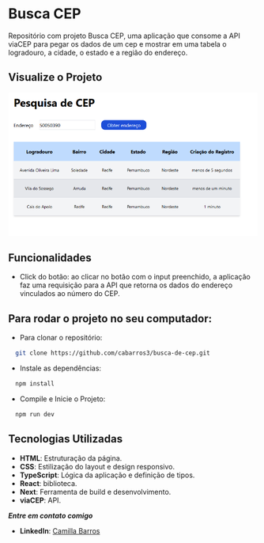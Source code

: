 # Busca CEP

Repositório com projeto Busca CEP, uma aplicação que consome a API viaCEP para pegar os dados de um cep e mostrar em uma tabela o logradouro, a cidade, o estado e a região do endereço.

## Visualize o Projeto

![](./src/app/imagens/img1.PNG)

## Funcionalidades

- Click do botão: ao clicar no botão com o input preenchido, a aplicação faz uma requisição para a API que retorna os dados do endereço vinculados ao número do CEP.

## Para rodar o projeto no seu computador:

- Para clonar o repositório:

```bash
  git clone https://github.com/cabarros3/busca-de-cep.git
```

- Instale as dependências:

```bash
  npm install
```

- Compile e Inicie o Projeto:

```bash
  npm run dev
```

## Tecnologias Utilizadas

- **HTML**: Estruturação da página.
- **CSS**: Estilização do layout e design responsivo.
- **TypeScript**: Lógica da aplicação e definição de tipos.
- **React**: biblioteca.
- **Next**: Ferramenta de build e desenvolvimento.
- **viaCEP**: API.

**_Entre em contato comigo_**

- **LinkedIn**: [Camilla Barros](https://www.linkedin.com/in/camillabarros/)
